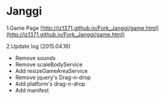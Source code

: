 Janggi
======
1.Game Page [http://jz1371.github.io/Fork_Janggi/game.html](http://jz1371.github.io/Fork_Janggi/game.html) 

2.Update log (2015.04.16)
* Remove sounds
* Remove scaleBodyService
* Add    resizeGameAreaService
* Remove jquery's Drag-n-drop
* Add    platform's drag-n-drop
* Add    manifest